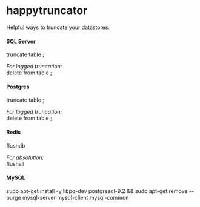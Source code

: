 happytruncator
==============

Helpful ways to truncate your datastores.



#### SQL Server
truncate table <tablename>;  

_For logged truncation:_  
delete from table <tablename>;  
  
  
#### Postgres
truncate table <tablename>;  
  
_For logged truncation:_  
delete from table <tablename>;  
  
  
#### Redis
flushdb  
  
_For absolution:_  
flushall  
  
    
#### MySQL
sudo apt-get install -y libpq-dev postgresql-9.2 && sudo apt-get remove --purge mysql-server mysql-client mysql-common

